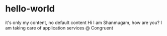 # hello-world
it's only my content, no default content
Hi I am Shanmugam, how are you? I am taking care of application services @ Congruent
